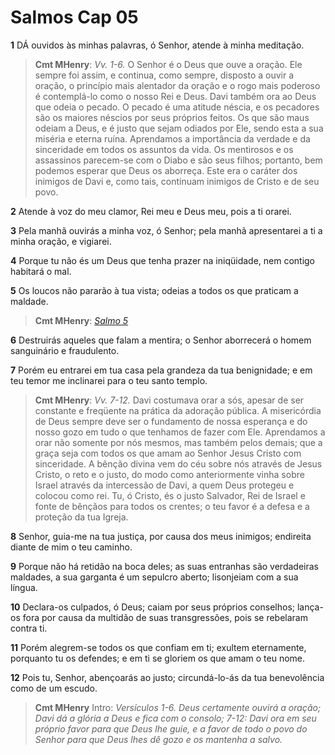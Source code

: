 # Salmos Cap 05

**1** 	DÁ ouvidos às minhas palavras, ó Senhor, atende à minha meditação.

> **Cmt MHenry**: *Vv. 1-6.* O Senhor é o Deus que ouve a oração. Ele sempre foi assim, e continua, como sempre, disposto a ouvir a oração, o princípio mais alentador da oração e o rogo mais poderoso é contemplá-lo como o nosso Rei e Deus. Davi também ora ao Deus que odeia o pecado. O pecado é uma atitude néscia, e os pecadores são os maiores néscios por seus próprios feitos. Os que são maus odeiam a Deus, e é justo que sejam odiados por Ele, sendo esta a sua miséria e eterna ruína. Aprendamos a importância da verdade e da sinceridade em todos os assuntos da vida. Os mentirosos e os assassinos parecem-se com o Diabo e são seus filhos; portanto, bem podemos esperar que Deus os aborreça. Este era o caráter dos inimigos de Davi e, como tais, continuam inimigos de Cristo e de seu povo.

**2** 	Atende à voz do meu clamor, Rei meu e Deus meu, pois a ti orarei.

**3** 	Pela manhã ouvirás a minha voz, ó Senhor; pela manhã apresentarei a ti a minha oração, e vigiarei.

**4** 	Porque tu não és um Deus que tenha prazer na iniqüidade, nem contigo habitará o mal.

**5** 	Os loucos não pararão à tua vista; odeias a todos os que praticam a maldade.

> **Cmt MHenry**: *[Salmo 5](../19A-Sl/05.md#0)*

**6** 	Destruirás aqueles que falam a mentira; o Senhor aborrecerá o homem sanguinário e fraudulento.

**7** 	Porém eu entrarei em tua casa pela grandeza da tua benignidade; e em teu temor me inclinarei para o teu santo templo.

> **Cmt MHenry**: *Vv. 7-12.* Davi costumava orar a sós, apesar de ser constante e freqüente na prática da adoração pública. A misericórdia de Deus sempre deve ser o fundamento de nossa esperança e do nosso gozo em tudo o que tenhamos de fazer com Ele. Aprendamos a orar não somente por nós mesmos, mas também pelos demais; que a graça seja com todos os que amam ao Senhor Jesus Cristo com sinceridade. A bênção divina vem do céu sobre nós através de Jesus Cristo, o reto e o justo, do modo como anteriormente vinha sobre Israel através da intercessão de Davi, a quem Deus protegeu e colocou como rei. Tu, ó Cristo, és o justo Salvador, Rei de Israel e fonte de bênçãos para todos os crentes; o teu favor é a defesa e a proteção da tua Igreja.

**8** 	Senhor, guia-me na tua justiça, por causa dos meus inimigos; endireita diante de mim o teu caminho.

**9** 	Porque não há retidão na boca deles; as suas entranhas são verdadeiras maldades, a sua garganta é um sepulcro aberto; lisonjeiam com a sua língua.

**10** 	Declara-os culpados, ó Deus; caiam por seus próprios conselhos; lança-os fora por causa da multidão de suas transgressões, pois se rebelaram contra ti.

**11** 	Porém alegrem-se todos os que confiam em ti; exultem eternamente, porquanto tu os defendes; e em ti se gloriem os que amam o teu nome.

**12** 	Pois tu, Senhor, abençoarás ao justo; circundá-lo-ás da tua benevolência como de um escudo.


> **Cmt MHenry** Intro: *Versículos 1-6. Deus certamente ouvirá a oração; Davi dá a glória a Deus e fica com o consolo; 7-12: Davi ora em seu próprio favor para que Deus lhe guie, e a favor de todo o povo do Senhor para que Deus lhes dê gozo e os mantenha a salvo.*